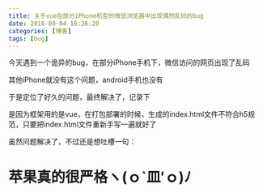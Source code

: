 ```yaml
---
title: 关于vue在部分iPhone机型的微信浏览器中出现偶然乱码的bug
date: 2018-09-04 16:36:20
categories: [博客]
tags: [bug]
---
```

今天遇到一个诡异的bug，在部分iPhone手机下，微信访问的网页出现了乱码
<!-- more -->

其他iPhone就没有这个问题，android手机也没有

于是定位了好久的问题，最终解决了，记录下

是因为框架用的是vue，在打包部署的时候，生成的index.html文件不符合h5规范，只要把index.html文件重新手写一遍就好了

虽然问题解决了，不过还是想吐槽一句：

# 苹果真的很严格ヽ(ｏ`皿′ｏ)ﾉ